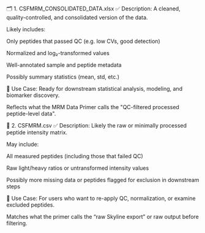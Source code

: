 🗂️ 1. CSFMRM_CONSOLIDATED_DATA.xlsx
✅ Description:
A cleaned, quality-controlled, and consolidated version of the data.

Likely includes:

Only peptides that passed QC (e.g. low CVs, good detection)

Normalized and log₂-transformed values

Well-annotated sample and peptide metadata

Possibly summary statistics (mean, std, etc.)

🧠 Use Case:
Ready for downstream statistical analysis, modeling, and biomarker discovery.

Reflects what the MRM Data Primer calls the "QC-filtered processed peptide-level data".

🧾 2. CSFMRM.csv
✅ Description:
Likely the raw or minimally processed peptide intensity matrix.

May include:

All measured peptides (including those that failed QC)

Raw light/heavy ratios or untransformed intensity values

Possibly more missing data or peptides flagged for exclusion in downstream steps

🧠 Use Case:
For users who want to re-apply QC, normalization, or examine excluded peptides.

Matches what the primer calls the “raw Skyline export” or raw output before filtering.